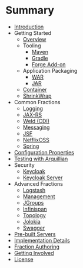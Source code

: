 # Summary

* [Introduction](README.adoc)
* Getting Started
  * [Overview](getting-started/basics.adoc)
  * Tooling
    * [Maven](getting-started/tooling/maven-plugin.adoc)
    * [Gradle](getting-started/tooling/gradle-plugin.adoc)
    * [Forge Add-on](getting-started/tooling/forge-addon.adoc)
  * Application Packaging
    * [WAR](getting-started/war-applications.adoc)
    * [JAR](getting-started/jar-applications.adoc)
  * [Container](getting-started/container.adoc)
  * [ShrinkWrap](getting-started/shrinkwrap.adoc)
* Common Fractions
  * [Logging](common/logging.adoc)
  * [JAX-RS](common/jax-rs.adoc)
  * [Weld (CDI)](common/weld_cdi.adoc)
  * [Messaging](common/messaging.adoc)
  * [JSF](common/jsf.adoc)
  * [NetflixOSS](common/netflixoss.adoc)
  * [Spring](common/spring.adoc)
* [Configuration Properties](configuration_properties.adoc)
* [Testing with Arquillian](testing_with_arquillian.adoc)
* Security
   * [Keycloak](security/keycloak.adoc)
   * [Keycloak Server](security/keycloak_server.adoc)
* Advanced Fractions
   * [Logstash](advanced/logstash.adoc)
   * [Management](advanced/management.adoc)
   * [JGroups](advanced/jgroups.adoc)
   * [Infinispan](advanced/infinispan.adoc)
   * [Topology](advanced/topology.adoc)
   * [Jolokia](advanced/jolokia.adoc)
   * [Swagger](advanced/swagger.adoc)
* [Pre-built Servers](servers.adoc)
* [Implementation Details](implementation_details.adoc)
* [Fraction Authoring](fraction_authoring.adoc)
* [Getting Involved](getting_involved.adoc)
* [License](license.adoc)
